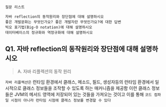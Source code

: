 
```
질문 리스트

자바 reflection의 동작원리와 장단점에 대해 설명하시오
좋은 개발문화는 무엇인가요? 좋은 개발자란 무엇인가요?에 대한 답변
빅오 표기법(Big-O notation)에 대해 설명하시오
데이터베이스의 정규화와 역정규화에 대해 설명하시오
```


## Q1. 자바 reflection의 동작원리와 장단점에 대해 설명하시오

> A. 자바 리플렉션의 동작 원리

`자바 리플렉션은` 런타임 환경에서 클래스, 메소드, 필드, 생성자등의 런타임 환경에서 일시적으로 클래스 정보들을 조작할 수 있도록 하는 매커니즘을 제공함
이런 클래스 정보들은 JVM의 메서드 영역에 저장되어 있는 것들을 가져오는 것이고 이를 통해 `코드 컴파일 시점이 아니라 런타임 시점에 클래스 정보를 변경할 수 있다`







